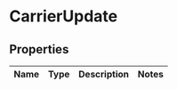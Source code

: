 # CarrierUpdate

## Properties
Name | Type | Description | Notes
------------ | ------------- | ------------- | -------------
